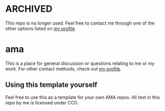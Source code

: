# ARCHIVED
This repo is no longer used. Feel free to contact me through one of the other options listed on [my profile](https://github.com/fredster33).

# ama
This is a place for general discussion or questions relating to me or my work. For other contact methods, check out [my profile](https://github.com/fredster33).

## Using this template yourself
Feel free to use this as a template for your own AMA repos. All text in this repo by me is licensed under CC0.
